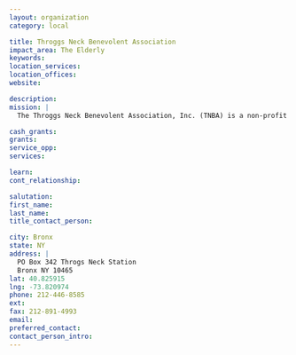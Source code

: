 ```yaml
---
layout: organization
category: local

title: Throggs Neck Benevolent Association
impact_area: The Elderly
keywords: 
location_services: 
location_offices: 
website: 

description: 
mission: |
  The Throggs Neck Benevolent Association, Inc. (TNBA) is a non-profit 501(c)(3) organization that aids, assists and supports needs families throughout Bronx County, NY. The TNBA has many organized events throughout the year to raise money to help defray costs for unforeseen catastrophic medical costs and funeral expenses for needy individuals and families. The TNBA is an all-volunteer organization with no fixed costs (such as rent, etc.).

cash_grants: 
grants: 
service_opp: 
services: 

learn: 
cont_relationship: 

salutation: 
first_name: 
last_name: 
title_contact_person: 

city: Bronx
state: NY
address: |
  PO Box 342 Throgs Neck Station     
  Bronx NY 10465
lat: 40.825915
lng: -73.820974
phone: 212-446-8585
ext: 
fax: 212-891-4993
email: 
preferred_contact: 
contact_person_intro: 
---
```

